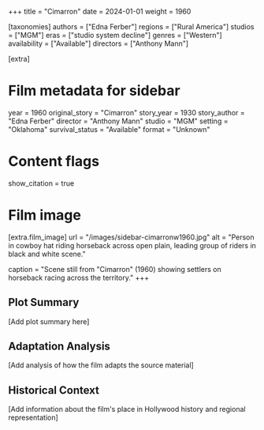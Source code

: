 +++
title = "Cimarron"
date = 2024-01-01
weight = 1960

[taxonomies]
authors = ["Edna Ferber"]
regions = ["Rural America"]
studios = ["MGM"]
eras = ["studio system decline"]
genres = ["Western"]
availability = ["Available"]
directors = ["Anthony Mann"]

[extra]
# Film metadata for sidebar
year = 1960
original_story = "Cimarron"
story_year = 1930
story_author = "Edna Ferber"
director = "Anthony Mann"
studio = "MGM"
setting = "Oklahoma"
survival_status = "Available"
format = "Unknown"

# Content flags
show_citation = true

# Film image
[extra.film_image]
url = "/images/sidebar-cimarronw1960.jpg"
alt = "Person in cowboy hat riding horseback across open plain, leading group of riders in black and white scene."

caption = "Scene still from \"Cimarron\" (1960) showing settlers on horseback racing across the territory."
+++

## Plot Summary

[Add plot summary here]

## Adaptation Analysis

[Add analysis of how the film adapts the source material]

## Historical Context

[Add information about the film's place in Hollywood history and regional representation]